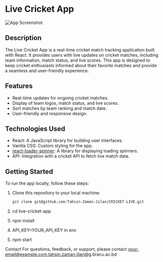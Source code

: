 # Live Cricket App

![App Screenshot](screenshot.png)

## Description

The Live Cricket App is a real-time cricket match tracking application built with React. It provides users with live updates on cricket matches, including team information, match status, and live scores. This app is designed to keep cricket enthusiasts informed about their favorite matches and provide a seamless and user-friendly experience.

## Features

- Real-time updates for ongoing cricket matches.
- Display of team logos, match status, and live scores.
- Sort matches by team ranking and match date.
- User-friendly and responsive design.

## Technologies Used

- React: A JavaScript library for building user interfaces.
- Vanilla CSS: Custom styling for the app.
- [react-loader-spinner](https://www.npmjs.com/package/react-loader-spinner): A library for displaying loading spinners.
- API: Integration with a cricket API to fetch live match data.

## Getting Started

To run the app locally, follow these steps:

1. Clone this repository to your local machine:

   ```bash
   git clone git@github.com:Tahsin-Zaman-Jilan/CRICKET-LIVE.git

2. cd live-cricket-app
3. npm install
4. API_KEY=YOUR_API_KEY in env
5. npm start


Contact
For questions, feedback, or support, please contact your-email@example.com.tahsin.zaman.jilan@g.bracu.ac.bd
